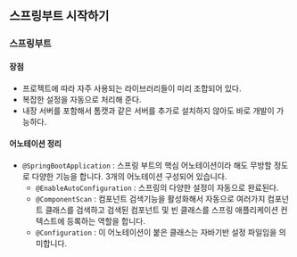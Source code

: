## 스프링부트 시작하기

### 스프링부트

#### 장점

- 프로젝트에 따라 자주 사용되는 라이브러리들이 미리 조합되어 있다.
- 복잡한 설정을 자동으로 처리해 준다.
- 내장 서버를 포함해서 톰캣과 같은 서버를 추가로 설치하지 않아도 바로 개발이 가능하다.

#### 어노테이션 정리

- `@SpringBootApplication` : 스프링 부트의 핵심 어노테이션이라 해도 무방할 정도로 다양한 기능을 합니다. 3개의 어노테이션 구성되어 있습니다.
  - `@EnableAutoConfiguration` : 스프링의 다양한 설정이 자동으로 완료된다.
  - `@ComponentScan` : 컴포넌트 검색기능을 활성화해서 자동으로 여러가지 컴포넌트 클래스를 검색하고 검색된 컴포넌트 및 빈 클래스를 스프링 애플리케이션 컨텍스트에 등록하는 역할을 합니다.
  - `@Configuration` : 이 어노테이션이 붙은 클래스는 자바기반 설정 파일임을 의미합니다.

